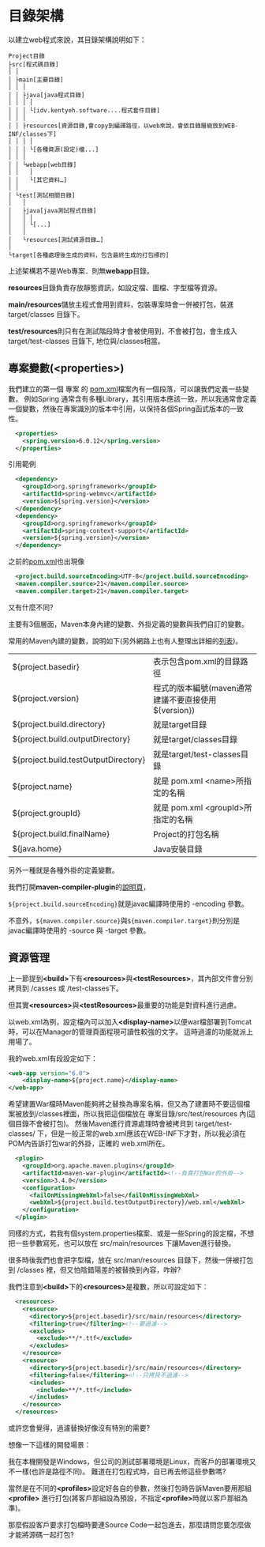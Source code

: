 # 目錄架構

以建立web程式來說，其目錄架構說明如下：

```
Project目錄
├src[程式碼目錄]
│ │
│ ├main[主要目錄]
│ │ │
│ │ ├java[java程式目錄]
│ │ │ │
│ │ │ └[idv.kentyeh.software....程式套件目錄]
│ │ │
│ │ ├resources[資源目錄,會copy到編譯路徑，以web來說，會依目錄層級放到WEB-INF/classes下]
│ │ │ │
│ │ │ └[各種資源(設定)檔...]
│ │ │
│ │ └webapp[web目錄]
│ │   │
│ │   └[其它資料…]
│ │
│ └test[測試相關目錄]
│   │
│   ├java[java測試程式目錄]
│   │ │
│   │ └[...]
│   │
│   └resources[測試資源目錄…]
│
└target[各種處理後生成的資料，包含最終生成的打包標的]
```
上述架構若不是Web專案．則無**webapp**目錄。

**resources**目錄負責存放靜態資訊，如設定檔、圖檔、字型檔等資源。

**main/resources**儲放主程式會用到資料，包裝專案時會一併被打包，裝進 target/classes 目錄下。

**test/resources**則只有在測試階段時才會被使用到，不會被打包，會生成入 target/test-classes 目錄下, 地位與/classes相當。

## 專案變數(&lt;properties&gt;)

我們建立的第一個 專案 的 [pom.xml](./pomStructor.html)檔案內有一個<properties>段落，可以讓我們定義一些變數， 例如Spring 通常含有多種Library，其引用版本應該一致，所以我通常會定義一個變數，然後在專案識別的版本中引用，以保持各個Spring函式版本的一致性。

``` xml
  <properties>
    <spring.version>6.0.12</spring.version>
  </properties>
```

引用範例

```xml
  <dependency>
    <groupId>org.springframework</groupId>
    <artifactId>spring-webmvc</artifactId>
    <version>${spring.version}</version>
  </dependency>
  <dependency>
    <groupId>org.springframework</groupId>
    <artifactId>spring-context-support</artifactId>
    <version>${spring.version}</version>
  </dependency>
```

之前的[pom.xml](./pomStructor.html)也出現像

```xml
  <project.build.sourceEncoding>UTF-8</project.build.sourceEncoding>
  <maven.compiler.source>21</maven.compiler.source>
  <maven.compiler.target>21</maven.compiler.target>
```
又有什麼不同?

主要有3個層面，Maven本身內建的變數、外掛定義的變數與我們自訂的變數。

常用的Maven內建的變數，說明如下(另外網路上也有人整理出詳細的[列表](https://github.com/cko/predefined_maven_properties/blob/master/README.md))。

| | |
| --- | --- |
| ${project.basedir} | 表示包含pom.xml的目錄路徑 |
| ${project.version} | 程式的版本編號(maven通常建議不要直接使用${version}) |
| ${project.build.directory} | 就是target目錄 |
| ${project.build.outputDirectory} | 就是target/classes目錄 |
| ${project.build.testOutputDirectory}  | 就是target/test-classes目錄 |
| ${project.name} | 就是 pom.xml &lt;name&gt;所指定的名稱 |
| ${project.groupId} | 就是 pom.xml &lt;groupId&gt;所指定的名稱 |
| ${project.build.finalName} | Project的打包名稱 |
| ${java.home} | Java安裝目錄 |

另外一種就是各種外掛的定義變數。

我們打開**maven-compiler-plugin**的[說明頁](https://maven.apache.org/plugins/maven-compiler-plugin/compile-mojo.html#encoding)，

`${project.build.sourceEncoding}`就是javac編譯時使用的 -encoding 參數。

不意外，`${maven.compiler.source}`與`${maven.compiler.target}`則分別是javac編譯時使用的 -source 與 -target 參數。

## 資源管理

上一節提到<b>&lt;build&gt;</b>下有<b>&lt;resources&gt;</b>與<b>&lt;testResources&gt;</b>，其內部文件會分別拷貝到 /casses 或 /test-classes下。

但其實<b>&lt;resources&gt;</b>與<b>&lt;testResources&gt;</b>最重要的功能是對資料進行過慮。

以web.xml為例，設定檔內可以加入<b>&lt;display-name&gt;</b>以便war檔部署到Tomcat時，可以在Manager的管理頁面程現可讀性較強的文字。
這時過濾的功能就派上用場了。

我的web.xml有段設定如下：

```xml
<web-app version="6.0">
    <display-name>${project.name}</display-name>
</web-app>
```
希望建置War檔時Maven能夠將之替換為專案名稱，但又為了建置時不要這個檔案被放到/classes裡面，所以我把這個檔放在 專案目錄/src/test/resources 內(這個目錄不會被打包)。
然後Maven進行資源處理時會被拷貝到 target/test-classes/ 下，但是一般正常的web.xml應該在WEB-INF下才對，所以我必須在POM內告訴打包war的外掛，正確的
web.xml所在。

```xml
  <plugin>
    <groupId>org.apache.maven.plugins</groupId>
    <artifactId>maven-war-plugin</artifactId><!--負責打包War的外掛-->
    <version>3.4.0</version>
    <configuration>
      <failOnMissingWebXml>false</failOnMissingWebXml>
      <webXml>${project.build.testOutputDirectory}/web.xml</webXml>
    </configuration>
  </plugin>
```
同樣的方式，若我有個system.properties檔案、或是一些Spring的設定檔，不想把一些參數寫死，也可以放在 src/main/resources 下讓Maven進行替換。

很多時後我們也會把字型檔，放在 src/man/resources 目錄下，然後一併被打包到 /classes 裡，但又怕陰錯陽差的被替換到內容，咋辦?

我們注意到<b>&lt;build&gt;</b>下的<b>&lt;resources&gt;</b>是複數，所以可設定如下：

```xml
  <resources>
    <resource>
      <directory>${project.basedir}/src/main/resources</directory>
      <filtering>true</filtering><!--要過濾-->
      <excludes>
        <exclude>**/*.ttf</exclude>
      </excludes>
    </resource>
    <resource>
      <directory>${project.basedir}/src/main/resources</directory>
      <filtering>false</filtering><!--只拷貝不過濾-->
      <includes>
        <include>**/*.ttf</include>
      </includes>
    </resource>
  </resources>
```

或許您會覺得，過濾替換好像沒有特別的需要?

想像一下這樣的開發場景：

我在本機開發是Windows，但公司的測試部署環境是Linux，而客戶的部署環境又不一樣(也許是路徑不同)。
難道在打包程式時，自已再去修這些參數嗎?

當然是在不同的<b>&lt;profiles&gt;</b>設定好各自的參數，然後打包時告訴Maven要用那組<b>&lt;profile&gt;</b>
進行打包(將客戶那組設為預設，不指定<b>&lt;profile&gt;</b>時就以客戶那組為準)。

那麼假設客戶要求打包檔時要連Source Code一起包進去，那麼請問您要怎麼做才能將源碼一起打包?
